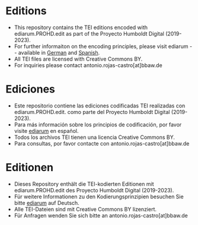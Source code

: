 # Editions

- This repository contains the TEI editions encoded with ediarum.PROHD.edit as part of the Proyecto Humboldt Digital (2019-2023).
- For further informaiton on the encoding principles, please visit ediarum -- available in [German](https://www.ediarum.org/docs/ediarum.BASE.manual/) and [Spanish](https://www.ediarum.org/docs/ediarum.BASE.manual_es/).
- All TEI files are licensed with Creative Commons BY. 
- For inquiries please contact antonio.rojas-castro[at]bbaw.de

# Ediciones

- Este repositorio contiene las ediciones codificadas TEI realizadas con ediarum.PROHD.edit. como parte del Proyecto Humboldt Digital (2019-2023).
- Para más información sobre los principios de codificación, por favor visite [ediarum](https://www.ediarum.org/docs/ediarum.BASE.manual_es/) en español.
- Todos los archivos TEI tienen una licencia Creative Commons BY. 
- Para consultas, por favor contacte con antonio.rojas-castro[at]bbaw.de

# Editionen

- Dieses Repository enthält die TEI-kodierten Editionen mit ediarum.PROHD.edit des Proyecto Humboldt Digital (2019-2023).
- Für weitere Informationen zu den Kodierungsprinzipien besuchen Sie bitte [ediarum](https://www.ediarum.org/docs/ediarum.BASE.manual/) auf Deutsch.
- Alle TEI-Dateien sind mit Creative Commons BY lizenziert. 
- Für Anfragen wenden Sie sich bitte an antonio.rojas-castro[at]bbaw.de

